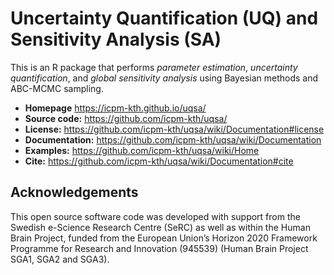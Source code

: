 # Uncertainty Quantification (UQ) and Sensitivity Analysis (SA)

This is an R package that performs *parameter estimation*,
*uncertainty quantification*, and *global sensitivity analysis* using
Bayesian methods and ABC-MCMC sampling.

* **Homepage** https://icpm-kth.github.io/uqsa/
* **Source code:** https://github.com/icpm-kth/uqsa/
* **License:** https://github.com/icpm-kth/uqsa/wiki/Documentation#license
* **Documentation:** https://github.com/icpm-kth/uqsa/wiki/Documentation
* **Examples:** https://github.com/icpm-kth/uqsa/wiki/Home
* **Cite:** https://github.com/icpm-kth/uqsa/wiki/Documentation#cite

## Acknowledgements

This open source software code was developed with support from the Swedish e-Science Research Centre (SeRC) as well as within the Human Brain Project, funded from the European Union’s Horizon 2020 Framework Programme for Research and Innovation (945539) (Human Brain Project SGA1, SGA2 and SGA3).
